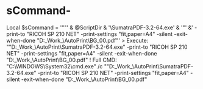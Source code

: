# sCommand-
Local $sCommand = '""' &amp; @ScriptDir &amp; '\SumatraPDF-3.2-64.exe' &amp; '"' &amp;' -print-to "RICOH SP 210 NET" -print-settings "fit,paper=A4" -silent -exit-when-done "D:\_Work_\AutoPrint\BG_00.pdf"' > Execute: ""D:\_Work_\AutoPrint\SumatraPDF-3.2-64.exe" -print-to "RICOH SP 210 NET" -print-settings "fit,paper=A4" -silent -exit-when-done "D:\_Work_\AutoPrint\BG_00.pdf"  ! Full CMD:  "C:\WINDOWS\System32\cmd.exe" /c ""D:\_Work_\AutoPrint\SumatraPDF-3.2-64.exe" -print-to "RICOH SP 210 NET" -print-settings "fit,paper=A4" -silent -exit-when-done "D:\_Work_\AutoPrint\BG_00.pdf"
